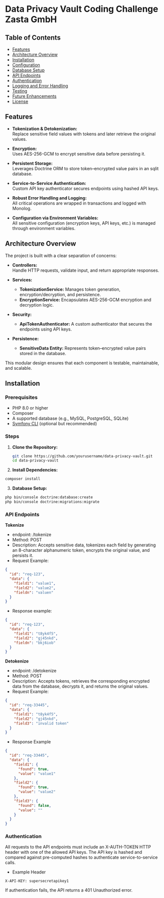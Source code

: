# Data Privacy Vault Coding Challenge Zasta GmbH

## Table of Contents

- [Features](#features)
- [Architecture Overview](#architecture-overview)
- [Installation](#installation)
- [Configuration](#configuration)
- [Database Setup](#database-setup)
- [API Endpoints](#api-endpoints)
- [Authentication](#authentication)
- [Logging and Error Handling](#logging-and-error-handling)
- [Testing](#testing)
- [Future Enhancements](#future-enhancements)
- [License](#license)

## Features

- **Tokenization & Detokenization:**  
  Replace sensitive field values with tokens and later retrieve the original values.
  
- **Encryption:**  
  Uses AES-256-GCM to encrypt sensitive data before persisting it.
  
- **Persistent Storage:**  
  Leverages Doctrine ORM to store token–encrypted value pairs in an sqlit database.
  
- **Service-to-Service Authentication:**  
  Custom API key authenticator secures endpoints using hashed API keys.
  
- **Robust Error Handling and Logging:**  
  All critical operations are wrapped in transactions and logged with Monolog.
  
- **Configuration via Environment Variables:**  
  All sensitive configuration (encryption keys, API keys, etc.) is managed through environment variables.

## Architecture Overview

The project is built with a clear separation of concerns:

- **Controllers:**  
  Handle HTTP requests, validate input, and return appropriate responses.
  
- **Services:**  
  - **TokenizationService:** Manages token generation, encryption/decryption, and persistence.  
  - **EncryptionService:** Encapsulates AES-256-GCM encryption and decryption logic.
  
- **Security:**  
  - **ApiTokenAuthenticator:** A custom authenticator that secures the endpoints using API keys.
  
- **Persistence:**  
  - **SensitiveData Entity:** Represents token–encrypted value pairs stored in the database.

This modular design ensures that each component is testable, maintainable, and scalable.

## Installation

### Prerequisites

- PHP 8.0 or higher
- Composer
- A supported database (e.g., MySQL, PostgreSQL, SQLite)
- [Symfony CLI](https://symfony.com/download) (optional but recommended)

### Steps

1. **Clone the Repository:**

   ```bash
   git clone https://github.com/yourusername/data-privacy-vault.git
   cd data-privacy-vault
   ```

2. **Install Dependencies:**

```bash
composer install
```

3. **Database Setup:**
```bash
php bin/console doctrine:database:create
php bin/console doctrine:migrations:migrate
```

### API Endpoints

**Tokenize**
* endpoint: /tokenize
* Method: POST
* Description: Accepts sensitive data, tokenizes each field by generating an 8-character alphanumeric token, encrypts the original value, and persists it.
* Request Example:
```json
{
  "id": "req-123",
  "data": {
    "field1": "value1",
    "field2": "value2",
    "fieldn": "valuen"
  }
}
```

* Response example:
```json
{
  "id": "req-123",
  "data": {
    "field1": "t8yk4f5",
    "field2": "gj45nkd",
    "fieldn": "bkj6iob"
  }
}
```
**Detokenize**
* endpoint: /detokenize
* Method: POST
* Description: Accepts tokens, retrieves the corresponding encrypted data from the database, decrypts it, and returns the original values.
* Request Example:
```json
{
  "id": "req-33445",
  "data": {
    "field1": "t8yk4f5",
    "field2": "gj45nkd",
    "field3": "invalid token"
  }
}
```
* Response Example
```json
{
  "id": "req-33445",
  "data": {
    "field1": {
      "found": true,
      "value": "value1"
    },
    "field2": {
      "found": true,
      "value": "value2"
    },
    "field3": {
      "found": false,
      "value": ""
    }
  }
}
```
### Authentication
All requests to the API endpoints must include an X-AUTH-TOKEN HTTP header with one of the allowed API keys. The API key is hashed and compared against pre-computed hashes to authenticate service-to-service calls.
* Example Header
```http
X-API-KEY: supersecretapikey1
```
If authentication fails, the API returns a 401 Unauthorized error.

